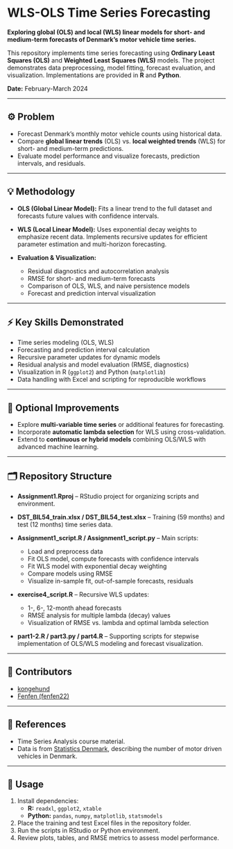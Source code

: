 # WLS-OLS Time Series Forecasting

**Exploring global (OLS) and local (WLS) linear models for short- and medium-term forecasts of Denmark’s motor vehicle time series.**

This repository implements time series forecasting using **Ordinary Least Squares (OLS)** and **Weighted Least Squares (WLS)** models. The project demonstrates data preprocessing, model fitting, forecast evaluation, and visualization. Implementations are provided in **R** and **Python**.

**Date:** February-March 2024

---

## ⚙️ Problem

- Forecast Denmark’s monthly motor vehicle counts using historical data.  
- Compare **global linear trends** (OLS) vs. **local weighted trends** (WLS) for short- and medium-term predictions.  
- Evaluate model performance and visualize forecasts, prediction intervals, and residuals.

---

## 💡 Methodology

- **OLS (Global Linear Model):** Fits a linear trend to the full dataset and forecasts future values with confidence intervals.  

- **WLS (Local Linear Model):** Uses exponential decay weights to emphasize recent data. Implements recursive updates for efficient parameter estimation and multi-horizon forecasting.  

- **Evaluation & Visualization:**  
  - Residual diagnostics and autocorrelation analysis  
  - RMSE for short- and medium-term forecasts  
  - Comparison of OLS, WLS, and naive persistence models  
  - Forecast and prediction interval visualization  

---

## ⚡ Key Skills Demonstrated

- Time series modeling (OLS, WLS)  
- Forecasting and prediction interval calculation  
- Recursive parameter updates for dynamic models  
- Residual analysis and model evaluation (RMSE, diagnostics)  
- Visualization in R (`ggplot2`) and Python (`matplotlib`)  
- Data handling with Excel and scripting for reproducible workflows  

---

## 🔧 Optional Improvements

- Explore **multi-variable time series** or additional features for forecasting.  
- Incorporate **automatic lambda selection** for WLS using cross-validation.  
- Extend to **continuous or hybrid models** combining OLS/WLS with advanced machine learning.

---

## 🗂 Repository Structure

- **Assignment1.Rproj** – RStudio project for organizing scripts and environment.  

- **DST_BIL54_train.xlsx / DST_BIL54_test.xlsx** – Training (59 months) and test (12 months) time series data.  

- **Assignment1_script.R / Assignment1_script.py** – Main scripts:  
  - Load and preprocess data  
  - Fit OLS model, compute forecasts with confidence intervals  
  - Fit WLS model with exponential decay weighting  
  - Compare models using RMSE  
  - Visualize in-sample fit, out-of-sample forecasts, residuals  

- **exercise4_script.R** – Recursive WLS updates:  
  - 1-, 6-, 12-month ahead forecasts  
  - RMSE analysis for multiple lambda (decay) values  
  - Visualization of RMSE vs. lambda and optimal lambda selection  

- **part1-2.R / part3.py / part4.R** – Supporting scripts for stepwise implementation of OLS/WLS modeling and forecast visualization.

---

## 👥 Contributors

- [kongehund](https://github.com/kongehund)  
- [Fenfen (fenfen22)](https://github.com/fenfen22)  

---

## 📝 References

- Time Series Analysis course material.
- Data is from [Statistics Denmark](www.statistikbanken.dk), describing the number of motor driven vehicles in Denmark.

---


## 🚀 Usage

1. Install dependencies:  
   - **R:** `readxl`, `ggplot2`, `xtable`  
   - **Python:** `pandas`, `numpy`, `matplotlib`, `statsmodels`  
2. Place the training and test Excel files in the repository folder.  
3. Run the scripts in RStudio or Python environment.  
4. Review plots, tables, and RMSE metrics to assess model performance.


